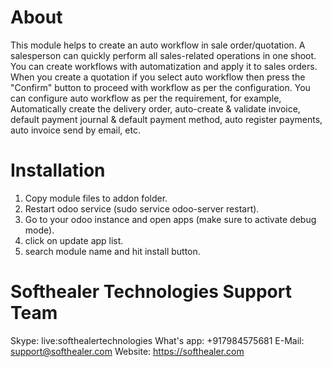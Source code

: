 About
============
This module helps to create an auto workflow in sale order/quotation. A salesperson can quickly perform all sales-related operations in one shoot. You can create workflows with automatization and apply it to sales orders. When you create a quotation if you select auto workflow then press the "Confirm" button to proceed with workflow as per the configuration. You can configure auto workflow as per the requirement, for example, Automatically create the delivery order, auto-create & validate invoice, default payment journal & default payment method, auto register payments, auto invoice send by email, etc.



Installation
============
1) Copy module files to addon folder.
2) Restart odoo service (sudo service odoo-server restart).
3) Go to your odoo instance and open apps (make sure to activate debug mode).
4) click on update app list. 
5) search module name and hit install button.

Softhealer Technologies Support Team
=====================================
Skype: live:softhealertechnologies
What's app: +917984575681
E-Mail: support@softhealer.com
Website: https://softhealer.com
